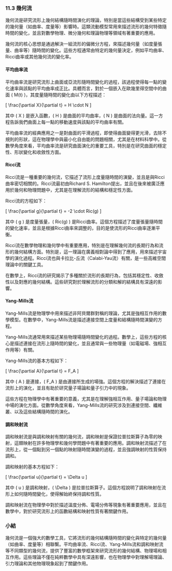 ### 11.3 幾何流

幾何流是研究流形上幾何結構隨時間演化的理論，特別是當這些結構受到某些特定的幾何量（如曲率、度量等）影響時。這類流動模型常用來描述流形的幾何特徵隨時間的變化，並且對數學物理、微分幾何和理論物理等領域有著重要的應用。

幾何流的核心思想是通過解決一組流形的偏微分方程，來描述幾何量（如度量張量、曲率等）隨時間的變化。這些方程通常由特定的幾何量決定，例如平均曲率、Ricci曲率或其他幾何流的變化率。

#### 平均曲率流

平均曲率流是研究流形上曲面或亞流形隨時間變化的過程，該過程使得每一點的變化速率與該點的平均曲率成正比。具體而言，對於一個嵌入在歐幾里得空間中的曲面 \( M(t) \)，其度量隨時間的變化由以下方程描述：

\[
\frac{\partial X}{\partial t} = H \cdot N
\]

其中 \( X \) 是嵌入函數，\( H \) 是曲面的平均曲率，\( N \) 是曲面的法向量。這一方程告訴我們曲面上每一點的移動速度與該點的平均曲率有關。

平均曲率流的經典應用之一是對曲面的平滑過程，即使得曲面變得更光滑，去除不規則的形狀，這在物理學中與最小化自由能的問題相關，尤其是在材料科學中。從數學角度來看，平均曲率流是研究曲面演化的重要工具，特別是在研究曲面的穩定性、形狀變化和收斂性方面。

#### Ricci流

Ricci流是一種重要的幾何流，它描述了流形上度量隨時間的演變，並且是與Ricci曲率密切相關的。Ricci流最初由Richard S. Hamilton提出，並且在後來被廣泛應用於幾何和物理問題中，尤其是在理解流形的結構和穩定性方面。

Ricci流的方程如下：

\[
\frac{\partial g}{\partial t} = -2 \cdot Ric(g)
\]

其中 \( g \) 是度量張量，\( Ric(g) \) 是Ricci曲率。這個方程描述了度量張量隨時間的變化速率，並且是根據Ricci曲率來調整的，目的是使流形的Ricci曲率逐漸平衡。

Ricci流在數學物理和幾何學中有重要應用，特別是在理解幾何流的長期行為和流形的幾何結構方面。特別是，這一理論在廣義相對論中得到了應用，用來描述宇宙學的演化過程。Ricci流也與卡拉比-丘流（Calabi-Yau流）有關，是一些高維空間理論中的關鍵工具。

在數學上，Ricci流的研究揭示了多種關於流形的長期行為，包括其穩定性、收斂性以及對應的幾何結構。這些研究對於理解流形的分類和解的結構具有深遠的影響。

#### Yang-Mills流

Yang-Mills流是物理學中用來描述非阿貝爾群對稱的理論，尤其是強相互作用的數學模型。在數學中，Yang-Mills流是描述連接空間上度量和結構隨時間演變的方程。

Yang-Mills流通常用來描述某些物理場隨時間變化的過程。數學上，這些方程的核心是描述連接在流形上隨時間的變化，並且通常與一些物理量（如電磁場、強相互作用等）有關。

Yang-Mills流的基本方程如下：

\[
\frac{\partial A}{\partial t} = F_A
\]

其中 \( A \) 是連接，\( F_A \) 是由連接所生成的場強。這個方程的解決描述了連接在流形上的演化，並且有助於研究量子場論和量子引力中的現象。

這些方程在物理學中有著重要的意義，尤其是在理解強相互作用、量子場論和物理中場的演化方面。從數學角度來看，Yang-Mills流的研究涉及到連接空間、纖維叢、以及這些結構隨時間的演化。

#### 調和映射流

調和映射流是與調和映射有關的幾何流，調和映射是保證拉普拉斯算子為零的映射，這類映射在許多物理學和幾何學問題中有著重要的應用。調和映射流描述了在流形上，從一個點到另一個點的映射隨時間演變的過程，並且強調映射的性質保持調和。

調和映射的基本方程如下：

\[
\frac{\partial u}{\partial t} = \Delta u
\]

其中 \( u \) 是調和映射，\( \Delta \) 是拉普拉斯算子。這個方程說明了調和映射在流形上如何隨時間變化，使得解始終保持調和性質。

調和映射流在物理學中對於描述溫度分佈、電場分佈等現象有著重要應用，並且在數學中，對於研究流形上的函數結構和映射性質有著關鍵作用。

### 小結

幾何流是一個強大的數學工具，它將流形的幾何結構隨時間的變化與特定的幾何量（如曲率、度量等）相聯繫。平均曲率流、Ricci流、Yang-Mills流和調和映射流等不同類型的幾何流，提供了豐富的數學框架來研究流形的幾何結構、物理場和相互作用。這些理論不僅在純粹數學中具有深遠影響，也在物理學中對理解場理論、引力理論和其他物理現象起到了關鍵作用。